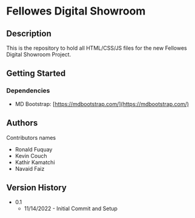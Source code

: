 # Fellowes Digital Showroom

## Description

This is the repository to hold all HTML/CSS/JS files for the new Fellowes Digital Showroom Project.

## Getting Started

### Dependencies

- MD Bootstrap: [https://mdbootstrap.com/](https://mdbootstrap.com/)

## Authors

Contributors names

- Ronald Fuquay
- Kevin Couch
- Kathir Kamatchi
- Navaid Faiz

## Version History

- 0.1
  - 11/14/2022 - Initial Commit and Setup
